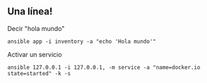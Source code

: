 ##  Una línea!


Decir "hola mundo"

```console
ansible app -i inventory -a "echo 'Hola mundo'"
```

Activar un servicio
```console
ansible 127.0.0.1 -i 127.0.0.1, -m service -a "name=docker.io state=started" -k -s
```

